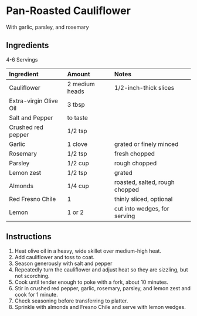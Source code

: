 Pan-Roasted Cauliflower
=======================

With garlic, parsley, and rosemary

Ingredients
-----------

4-6 Servings

| Ingredient             | Amount         | Notes                          |
|:-----------------------|:---------------|:-------------------------------|
| Cauliflower            | 2 medium heads | 1/2-inch-thick slices          |
| Extra-virgin Olive Oil | 3 tbsp         |                                |
| Salt and Pepper        | to taste       |                                |
| Crushed red pepper     | 1/2 tsp        |                                |
| Garlic                 | 1 clove        | grated or finely minced        |
| Rosemary               | 1/2 tsp        | fresh chopped                  |
| Parsley                | 1/2 cup        | rough chopped                  |
| Lemon zest             | 1/2 tsp        | grated                         |
| Almonds                | 1/4 cup        | roasted, salted, rough chopped |
| Red Fresno Chile       | 1              | thinly sliced, optional        |
| Lemon                  | 1 or 2         | cut into wedges, for serving   |

Instructions
------------

1. Heat olive oil in a heavy, wide skillet over medium-high heat.
2. Add cauliflower and toss to coat.
3. Season generously with salt and pepper
4. Repeatedly turn the cauliflower and adjust heat so they are sizzling, but not scorching.
5. Cook until tender enough to poke with a fork, about 10 minutes.
6. Stir in crushed red pepper, garlic, rosemary, parsley, and lemon zest and cook for 1 minute.
7. Check seasoning before transferring to platter.
8. Sprinkle with almonds and Fresno Chile and serve with lemon wedges.
